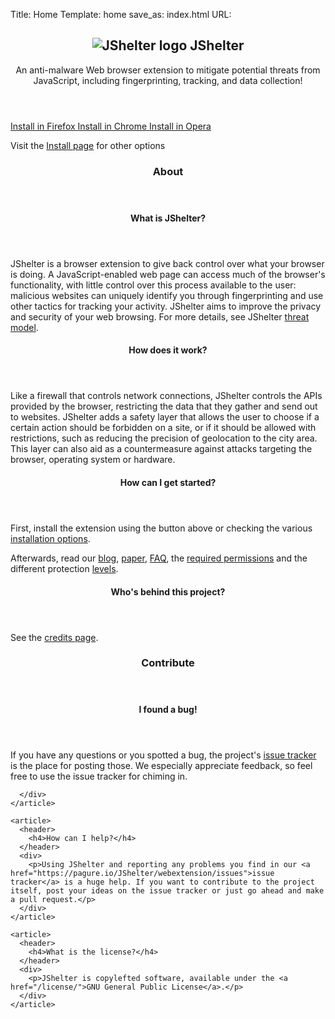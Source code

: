 Title: Home
Template: home
save_as: index.html
URL:

<section class="hero block has-text-centered">
    <header>
      <h2 class="logo">
        <img src="/theme/images/jshelter-hero.svg" alt="JShelter logo">
        <span>JShelter</span>
      </h2>
      <p>An anti-malware Web browser extension to mitigate potential
  threats from JavaScript, including fingerprinting, tracking, and data
  collection!</p>
    </header>
    <div>
      <p class="download-buttons">
        <a id="download-firefox" class="button is-medium" href="https://addons.mozilla.org/firefox/addon/javascript-restrictor/">
          <i class="fa fa-firefox" aria-hidden="true"></i> Install in Firefox
        </a>
        <a id="download-chrome" class="button is-medium" href="https://chrome.google.com/webstore/detail/javascript-restrictor/ammoloihpcbognfddfjcljgembpibcmb">
          <i class="fa fa-chrome" aria-hidden="true"></i> Install in Chrome
        </a>
        <a id="download-opera" class="button is-medium" href="https://addons.opera.com/extensions/details/javascript-restrictor/">
          <i class="fa fa-opera" aria-hidden="true"></i> Install in Opera
        </a>
      </p>
      <p class="small">Visit the <a href="/install">Install page</a> for other options</p
    </div>
</section><!-- /.hero -->


<section id="about" class="block">
  <header class="has-text-centered">
    <h3>About</h3>
  </header>
  <div class="grid">
    <article>
      <header>
        <h4>What is JShelter?</h4>
      </header>
      <div>
        <p>JShelter is a browser extension to give back control over what your
        browser is doing. A JavaScript-enabled web page can access much of the
        browser's functionality, with little control over this process available
        to the user: malicious websites can uniquely identify you through
        fingerprinting and use other tactics for tracking your activity.
        JShelter aims to improve the privacy and security of your web
        browsing. For more details, see JShelter <a href="/threatmodel/">threat model</a>.</p>
      </div>
    </article>
    <article>
      <header>
        <h4>How does it work?</h4>
      </header>
      <div>
        <p>Like a firewall that controls network connections, JShelter controls
        the APIs provided by the browser, restricting the data that they gather
        and send out to websites. JShelter adds a safety layer that allows the
        user to choose if a certain action should be forbidden on a site, or if
        it should be allowed with restrictions, such as reducing the precision
        of geolocation to the city area. This layer can also aid as a
        countermeasure against attacks targeting the browser, operating system
        or hardware.</p>
      </div>
    </article>
    <article>
      <header>
        <h4>How can I get started?</h4>
      </header>
      <div>
        <p>First, install the extension using the button above or checking the various <a href="/install/">installation options</a>.</p>
        <p>Afterwards, read our <a href="/blog/">blog</a>, <a href="https://arxiv.org/abs/2204.01392">paper</a>, <a href="/faq/">FAQ</a>, the <a href="/permissions/">required permissions</a> and the different protection <a href="/levels/">levels</a>.</p>
      </div>
    </article>
    <article>
      <header>
        <h4>Who's behind this project?</h4>
      </header>
      <div>
        <p>See the <a href="/credits/">credits page</a>.</p>
      </div>
    </article>
  </div>
</section>

<section id="contribute" class="block">
  <header class="has-text-centered">
    <h3>Contribute</h3>
  </header>
  <div class="grid">
    <article>
      <header>
        <h4>I found a bug!</h4>
      </header>
      <div>
        <p>If you have any questions or you spotted a bug, the project's <a href="https://pagure.io/JShelter/webextension/issues">issue tracker</a> is the place for posting those. We especially appreciate feedback, so feel free to use the issue tracker for chiming in.</p>

      </div>
    </article>

    <article>
      <header>
        <h4>How can I help?</h4>
      </header>
      <div>
        <p>Using JShelter and reporting any problems you find in our <a href="https://pagure.io/JShelter/webextension/issues">issue tracker</a> is a huge help. If you want to contribute to the project itself, post your ideas on the issue tracker or just go ahead and make a pull request.</p>
      </div>
    </article>

    <article>
      <header>
        <h4>What is the license?</h4>
      </header>
      <div>
        <p>JShelter is copylefted software, available under the <a href="/license/">GNU General Public License</a>.</p>
      </div>
    </article>
  </div>
</section>
